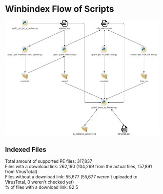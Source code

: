 # Winbindex Flow of Scripts

![winbindex-scripts-flow.png](winbindex-scripts-flow.png)

## Indexed Files

<!--FileStats-->
Total amount of supported PE files: 317,837  
Files with a download link: 262,160 (104,269 from the actual files, 157,891 from VirusTotal)  
Files without a download link: 55,677 (55,677 weren't uploaded to VirusTotal, 0 weren't checked yet)  
% of files with a download link: 82.5  
<!--/FileStats-->

